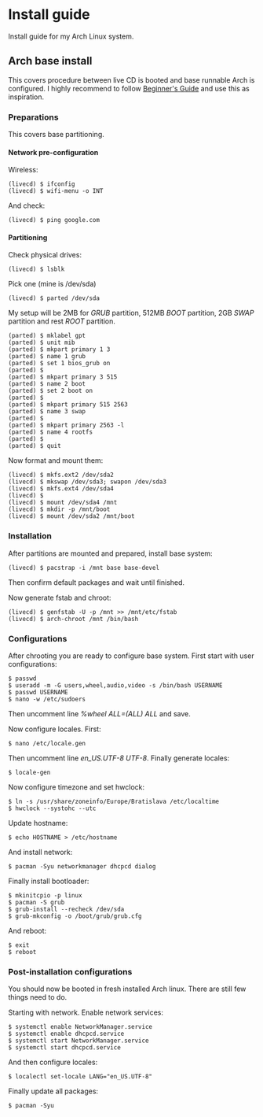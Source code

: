 # Install guide

Install guide for my Arch Linux system.

## Arch base install

This covers procedure between live CD is booted and base runnable Arch is configured. I highly recommend to follow [Beginner's Guide](https://wiki.archlinux.org/index.php/beginners'_guide) and use this as inspiration.

### Preparations

This covers base partitioning.

#### Network pre-configuration

Wireless:
```
(livecd) $ ifconfig
(livecd) $ wifi-menu -o INT
```

And check:
```
(livecd) $ ping google.com
```

#### Partitioning

Check physical drives:
```
(livecd) $ lsblk
```

Pick one (mine is /dev/sda)
```
(livecd) $ parted /dev/sda
```

My setup will be 2MB for *GRUB* partition, 512MB *BOOT* partition, 2GB *SWAP* partition and rest *ROOT* partition.

```
(parted) $ mklabel gpt
(parted) $ unit mib
(parted) $ mkpart primary 1 3
(parted) $ name 1 grub
(parted) $ set 1 bios_grub on
(parted) $ 
(parted) $ mkpart primary 3 515
(parted) $ name 2 boot
(parted) $ set 2 boot on
(parted) $ 
(parted) $ mkpart primary 515 2563
(parted) $ name 3 swap
(parted) $ 
(parted) $ mkpart primary 2563 -l
(parted) $ name 4 rootfs
(parted) $
(parted) $ quit
```

Now format and mount them:
```
(livecd) $ mkfs.ext2 /dev/sda2
(livecd) $ mkswap /dev/sda3; swapon /dev/sda3
(livecd) $ mkfs.ext4 /dev/sda4
(livecd) $
(livecd) $ mount /dev/sda4 /mnt
(livecd) $ mkdir -p /mnt/boot
(livecd) $ mount /dev/sda2 /mnt/boot
```

### Installation

After partitions are mounted and prepared, install base system:

```
(livecd) $ pacstrap -i /mnt base base-devel
```

Then confirm default packages and wait until finished.

Now generate fstab and chroot:
```
(livecd) $ genfstab -U -p /mnt >> /mnt/etc/fstab
(livecd) $ arch-chroot /mnt /bin/bash
```

### Configurations

After chrooting you are ready to configure base system. First start with user configurations:

```
$ passwd
$ useradd -m -G users,wheel,audio,video -s /bin/bash USERNAME
$ passwd USERNAME
$ nano -w /etc/sudoers
```

Then uncomment line *%wheel ALL=(ALL) ALL* and save.

Now configure locales. First:
```
$ nano /etc/locale.gen
```

Then uncomment line *en_US.UTF-8 UTF-8*. Finally generate locales:

```
$ locale-gen
```

Now configure timezone and set hwclock:
```
$ ln -s /usr/share/zoneinfo/Europe/Bratislava /etc/localtime
$ hwclock --systohc --utc
```

Update hostname:
```
$ echo HOSTNAME > /etc/hostname
```

And install network:
```
$ pacman -Syu networkmanager dhcpcd dialog
```

Finally install bootloader:
```
$ mkinitcpio -p linux
$ pacman -S grub
$ grub-install --recheck /dev/sda
$ grub-mkconfig -o /boot/grub/grub.cfg
```

And reboot:
```
$ exit
$ reboot
```

### Post-installation configurations

You should now be booted in fresh installed Arch linux. There are still few things need to do.

Starting with network. Enable network services:
```
$ systemctl enable NetworkManager.service
$ systemctl enable dhcpcd.service
$ systemctl start NetworkManager.service
$ systemctl start dhcpcd.service
```

And then configure  locales:

```
$ localectl set-locale LANG="en_US.UTF-8"
```

Finally update all packages:
```
$ pacman -Syu
```

